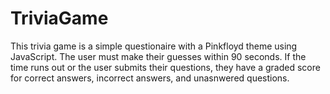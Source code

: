 # TriviaGame
This trivia game is a simple questionaire with a Pinkfloyd theme using JavaScript.  The user must make their guesses within 90 seconds.  If the time runs out or the user submits their questions, they have a graded score for correct answers, incorrect answers, and unasnwered questions. 
